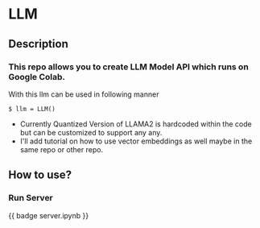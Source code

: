 # LLM

## Description
### This repo allows you to create LLM Model API which runs on Google Colab.

With this llm can be used in following manner
```
$ llm = LLM()
```

 - Currently Quantized Version of LLAMA2 is hardcoded within the code but can be customized to support any any. 
- I'll add tutorial on how to use vector embeddings as well maybe in the same repo or other repo.

## How to use?
### Run Server
{{ badge server.ipynb }}